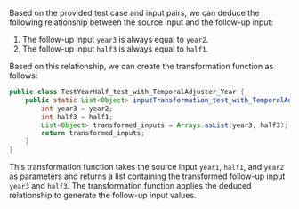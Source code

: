 Based on the provided test case and input pairs, we can deduce the following relationship between the source input and the follow-up input:

1. The follow-up input `year3` is always equal to `year2`.
2. The follow-up input `half3` is always equal to `half1`.

Based on this relationship, we can create the transformation function as follows:

```java
public class TestYearHalf_test_with_TemporalAdjuster_Year {
    public static List<Object> inputTransformation_test_with_TemporalAdjuster_Year(int year1, int half1, int year2)  {
        int year3 = year2;
        int half3 = half1;
        List<Object> transformed_inputs = Arrays.asList(year3, half3);
        return transformed_inputs;
    }
}
```

This transformation function takes the source input `year1`, `half1`, and `year2` as parameters and returns a list containing the transformed follow-up input `year3` and `half3`. The transformation function applies the deduced relationship to generate the follow-up input values.